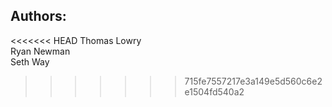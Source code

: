 ## Authors:
<<<<<<< HEAD
Thomas Lowry  
Ryan Newman  
Seth Way
>>>>>>> 715fe7557217e3a149e5d560c6e2e1504fd540a2
